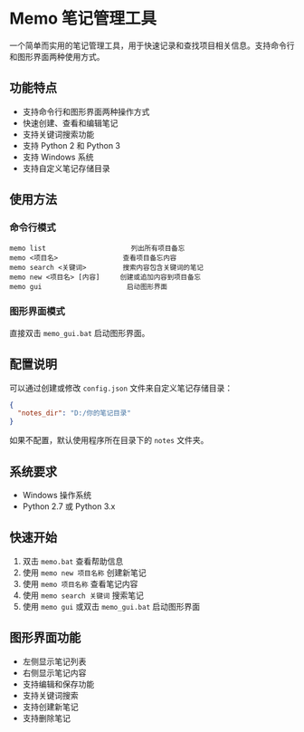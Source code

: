 # Memo 笔记管理工具

一个简单而实用的笔记管理工具，用于快速记录和查找项目相关信息。支持命令行和图形界面两种使用方式。

## 功能特点

- 支持命令行和图形界面两种操作方式
- 快速创建、查看和编辑笔记
- 支持关键词搜索功能
- 支持 Python 2 和 Python 3
- 支持 Windows 系统
- 支持自定义笔记存储目录

## 使用方法

### 命令行模式

```
memo list                     列出所有项目备忘
memo <项目名>                查看项目备忘内容
memo search <关键词>         搜索内容包含关键词的笔记
memo new <项目名> [内容]     创建或追加内容到项目备忘
memo gui                     启动图形界面
```

### 图形界面模式

直接双击 `memo_gui.bat` 启动图形界面。

## 配置说明

可以通过创建或修改 `config.json` 文件来自定义笔记存储目录：

```json
{
  "notes_dir": "D:/你的笔记目录"
}
```

如果不配置，默认使用程序所在目录下的 `notes` 文件夹。

## 系统要求

- Windows 操作系统
- Python 2.7 或 Python 3.x

## 快速开始

1. 双击 `memo.bat` 查看帮助信息
2. 使用 `memo new 项目名称` 创建新笔记
3. 使用 `memo 项目名称` 查看笔记内容
4. 使用 `memo search 关键词` 搜索笔记
5. 使用 `memo gui` 或双击 `memo_gui.bat` 启动图形界面

## 图形界面功能

- 左侧显示笔记列表
- 右侧显示笔记内容
- 支持编辑和保存功能
- 支持关键词搜索
- 支持创建新笔记
- 支持删除笔记